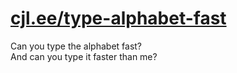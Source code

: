 # [cjl.ee/type-alphabet-fast](https://cjl.ee/type-alphabet-fast)

Can you type the alphabet fast?  
And can you type it faster than me?
